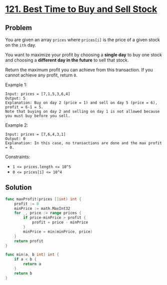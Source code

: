 # [121. Best Time to Buy and Sell Stock](https://leetcode.com/problems/best-time-to-buy-and-sell-stock/)

## Problem

You are given an array `prices` where `prices[i]` is the price of a given stock on the `ith` day.

You want to maximize your profit by choosing a **single day** to buy one stock and choosing a **different day in the future** to sell that stock.

Return the maximum profit you can achieve from this transaction. If you cannot achieve any profit, return `0`.


Example 1:

```
Input: prices = [7,1,5,3,6,4]
Output: 5
Explanation: Buy on day 2 (price = 1) and sell on day 5 (price = 6), profit = 6-1 = 5.
Note that buying on day 2 and selling on day 1 is not allowed because you must buy before you sell.
```

Example 2:

```
Input: prices = [7,6,4,3,1]
Output: 0
Explanation: In this case, no transactions are done and the max profit = 0.
``` 

Constraints:

- `1 <= prices.length <= 10^5`
- `0 <= prices[i] <= 10^4`

## Solution

```go
func maxProfit(prices []int) int {
	profit := 0
	minPrice := math.MaxInt32
	for _, price := range prices {
		if price-minPrice > profit {
			profit = price - minPrice
		}
		minPrice = min(minPrice, price)
	}
	return profit
}

func min(a, b int) int {
	if a < b {
		return a
	}
	return b
}
```
